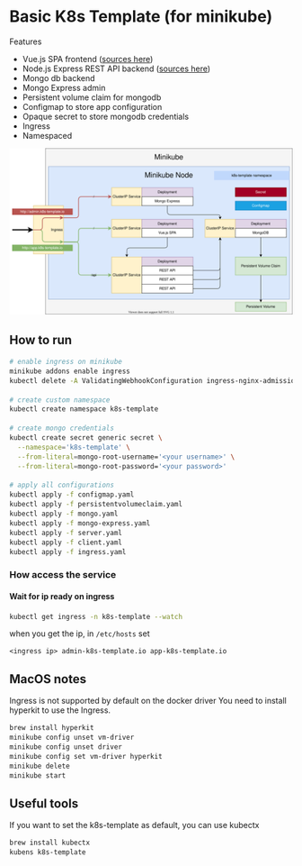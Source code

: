 # Basic K8s Template (for minikube)

Features

* Vue.js SPA frontend ([sources here](https://github.com/paolodenti/k8s-template-client))
* Node.js Express REST API backend ([sources here](https://github.com/paolodenti/k8s-template-server))
* Mongo db backend
* Mongo Express admin
* Persistent volume claim for mongodb
* Configmap to store app configuration
* Opaque secret to store mongodb credentials
* Ingress
* Namespaced

![node diagram](docs/node.svg?raw=true "Node Diagram")

## How to run

```bash
# enable ingress on minikube
minikube addons enable ingress
kubectl delete -A ValidatingWebhookConfiguration ingress-nginx-admission

# create custom namespace
kubectl create namespace k8s-template

# create mongo credentials
kubectl create secret generic secret \
  --namespace='k8s-template' \
  --from-literal=mongo-root-username='<your username>' \
  --from-literal=mongo-root-password='<your password>'

# apply all configurations
kubectl apply -f configmap.yaml
kubectl apply -f persistentvolumeclaim.yaml
kubectl apply -f mongo.yaml
kubectl apply -f mongo-express.yaml
kubectl apply -f server.yaml
kubectl apply -f client.yaml
kubectl apply -f ingress.yaml
```

### How access the service

#### Wait for ip ready on ingress

```bash
kubectl get ingress -n k8s-template --watch
```

when you get the ip, in `/etc/hosts` set

```text
<ingress ip> admin-k8s-template.io app-k8s-template.io
```

## MacOS notes

Ingress is not supported by default on the docker driver You need to install hyperkit to use the Ingress.

```bash
brew install hyperkit
minikube config unset vm-driver
minikube config unset driver
minikube config set vm-driver hyperkit
minikube delete
minikube start
```

## Useful tools

If you want to set the k8s-template as default, you can use kubectx

```bash
brew install kubectx
kubens k8s-template
```
